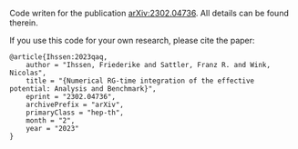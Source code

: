 Code writen for the publication [arXiv:2302.04736](https://arxiv.org/abs/2302.04736).
All details can be found therein.

If you use this code for your own research, please cite the paper:
```
@article{Ihssen:2023qaq,
    author = "Ihssen, Friederike and Sattler, Franz R. and Wink, Nicolas",
    title = "{Numerical RG-time integration of the effective potential: Analysis and Benchmark}",
    eprint = "2302.04736",
    archivePrefix = "arXiv",
    primaryClass = "hep-th",
    month = "2",
    year = "2023"
}
```
